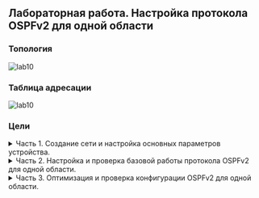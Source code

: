 ## Лабораторная работа. Настройка протокола OSPFv2 для одной области
### Топология  

![lab10](https://user-images.githubusercontent.com/112883654/207036323-b0266f48-d5d4-437a-8d5e-37f43bb39097.png)  

### Таблица адресации  

![lab10](https://user-images.githubusercontent.com/112883654/207036422-e0d3e800-14f2-4759-9a4d-2f075d111159.png)  

### Цели  

<details><summary> Часть 1. Создание сети и настройка основных параметров устройства. </summary>  

Шаг 1. Создам сеть согласно топологии.  
Подключу устройства, как показано в топологии.  
![lab10](https://user-images.githubusercontent.com/112883654/207046126-f5f0e799-82d7-4086-930f-dc7f2dabd738.png)  

Шаг 2. Произведу базовую настройку маршрутизаторов.  
a.	Назначу маршрутизатору имя устройства.  
b.	Отключу поиск DNS, чтобы предотвратить попытки маршрутизатора неверно преобразовывать введенные команды таким образом, как будто они являются именами узлов.  
c.	Назначу class в качестве зашифрованного пароля привилегированного режима EXEC.  
d.	Назначу cisco в качестве пароля консоли и включу вход в систему по паролю.  
e.	Назначу cisco в качестве пароля VTY и включу вход в систему по паролю.  
f.	Зашифрую открытые пароли.  
g.	Создам баннер с предупреждением о запрете несанкционированного доступа к устройству.  
h.	Сохраню текущую конфигурацию в файл загрузочной конфигурации.  
![lab10](https://user-images.githubusercontent.com/112883654/207048374-3dbede18-ede9-4b0e-adbf-aa855c9c482c.png)  
![lab10](https://user-images.githubusercontent.com/112883654/207049013-e5bf98c4-9c73-4123-8734-a81b1d0355e2.png)  

Шаг 3. Произведу базовую настройку коммутаторов.  
a.	Назначу коммутатору имя устройства.  
b.	Отключу поиск DNS, чтобы предотвратить попытки маршрутизатора неверно преобразовывать введенные команды таким образом, как будто они являются именами узлов.  
c.	Назначу class в качестве зашифрованного пароля привилегированного режима EXEC.    
d.	Назначу cisco в качестве пароля консоли и включу вход в систему по паролю.    
e.	Назначу cisco в качестве пароля VTY и включу вход в систему по паролю.    
f.	Зашифрую открытые пароли.  
g.	Создам баннер с предупреждением о запрете несанкционированного доступа к устройству.  
h.	Сохраню текущую конфигурацию в файл загрузочной конфигурации.  
![lab10](https://user-images.githubusercontent.com/112883654/207050562-45da1ce2-c320-40d7-87fd-9eaed013029b.png)  
![lab10](https://user-images.githubusercontent.com/112883654/207051122-de25d972-ba6b-4243-ad93-1dfa98181b6d.png)  

 </details> 

<details><summary> Часть 2. Настройка и проверка базовой работы протокола  OSPFv2 для одной области. </summary>  
Шаг 1. Настрою адреса интерфейса и базового OSPFv2 на каждом маршрутизаторе.  
 
 a.	Настрою адреса интерфейсов на каждом маршрутизаторе, как показано в таблице адресации выше.  
 b.	Перейду в режим конфигурации маршрутизатора OSPF, используя идентификатор процесса 56.  
 c.	Настрою статический идентификатор маршрутизатора для каждого маршрутизатора (1.1.1.1 для R1, 2.2.2.2 для R2).  
 d.	Настрою инструкцию сети для сети между R1 и R2, поместив ее в область 0.  
 ![lab10](https://user-images.githubusercontent.com/112883654/207054265-1c76b03d-28c2-4e24-8a01-cd9c7f7a765e.png)  
 e.	Только на R2 добавлю конфигурацию, необходимую для объявления сети Loopback 1 в область OSPF 0.  
 ![image](https://user-images.githubusercontent.com/112883654/207054397-641a3956-2ece-47cf-a3a2-77cdeb9b8ed7.png)  
 f.	Проверю, что OSPFv2 работает между маршрутизаторами. Выполню команду, чтобы убедиться, что R1 и R2 сформировали смежность.  
 ![image](https://user-images.githubusercontent.com/112883654/207058567-ec332491-4af1-4e58-949d-19d142e1d145.png)  
 ![image](https://user-images.githubusercontent.com/112883654/207058397-7dd09268-2dd2-4615-98bc-90a7a58ab804.png)
 
Вопрос:  
Какой маршрутизатор является DR? Какой маршрутизатор является BDR? Каковы критерии отбора?  
*Ответы зависят от каждого конкетного случая. В данном примере маршрутизатор R1 был настроен первым и начал использовать OSPF перед маршрутизатором R2. Таким образом, во время выборов OSPF только маршрутизатор R1 был настроен для OSPF и именно он стал DR. После того, как R2 был настроен для OSPF, он стал BDR. Маршрутизатор с наивысшим идентификатором спользуется при выборе DR и BDR.*

g.	На R1 выполню команду show ip route ospf, чтобы убедиться, что сеть R2 Loopback1 присутствует в таблице маршрутизации. Обращу внимание, что поведение OSPF по 
умолчанию заключается в объявлении интерфейса обратной связи в качестве маршрута узла с использованием 32-битной маски.  
 ![image](https://user-images.githubusercontent.com/112883654/207058656-97366549-1cf2-4c83-bd8e-524fbd402a28.png)  
 h.	Проверю связность между R1 и адресом интерфейса R2 Loopback 1.  
 ![image](https://user-images.githubusercontent.com/112883654/207058741-cba60f46-9bec-47c5-9722-7dd5a1a80c84.png)
</details> 
      
<details><summary> Часть 3. Оптимизация и проверка конфигурации OSPFv2 для одной области. </summary> 
   
 </details> 

  
